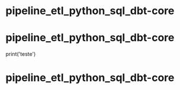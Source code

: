 # pipeline_etl_python_sql_dbt-core
# pipeline_etl_python_sql_dbt-core


print('teste')
# pipeline_etl_python_sql_dbt-core
